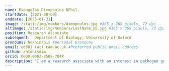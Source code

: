 ```yaml
---
name: Evangelos Dimopoulos DPhil.
startdate: [2021-08-09]
enddate: [2025-01-31]
image: /static/img/members/dimopoulos.jpg #365 x 365 pixels, 72 dpi
altimage: /static/img/members/LastName_pb.jpg #365 x 365 pixels, 72 dpi
position: Research Associate
subsequent:  Department of Biology, University of Oxford
pronouns: he/him/his #personal pronouns
email: ed601 (at) cam.ac.uk #Preferred public email address
github: antonisdim
orcid: 0000-0002-8508-704X
description: "I am a research associate with an interest in pathogen genomics, especially foodborne pathogens such as *E. coli* and *S. enterica*. I graduated with a BSc in Biology from the Aristotle University of Thessaloniki in 2015. The following academic year I joined the PalaeoBARN lab, at the University of Oxford, as an Erasmus exchange student and started my training in ancient DNA wet lab techniques and bioinformatic analyses. This position transitioned into a DPhil in Archaeological Science focusing on ancient DNA metagenomics and zoonotic pathogen evolution. Following the completion of my DPhil in 2021, I took up a post as a postdoctoral research associate in the Parkhill group at the Vet School in the University of Cambridge working on *E. coli*, and other foodborne pathogens, transmission dynamics and evolution."
---
```


